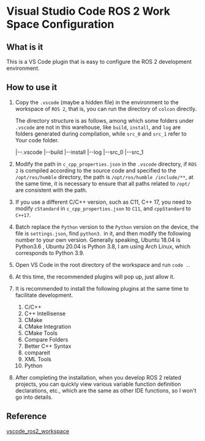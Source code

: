 # Visual Studio Code ROS 2 Work Space Configuration

## What is it

This is a VS Code plugin that is easy to configure the ROS 2 development environment.

## How to use it

1. Copy the `.vscode` (maybe a hidden file) in the environment to the workspace of `ROS 2`, that is, you can run the directory of `colcon` directly.

   The directory structure is as follows, among which some folders under `.vscode` are not in this warehouse, like `build`, `install`, and `log` are folders generated during compilation, while `src_0` and `src_1` refer to Your code folder.

   |--.vscode
   |--build
   |--install
   |--log
   |--src_0
   |--src_1

2. Modify the path in `c_cpp_properties.json` in the `.vscode` directory, if `ROS 2` is compiled according to the source code and specified to the `/opt/ros/humble` directory, the path is `/opt/ros/humble /include/**`, at the same time, it is necessary to ensure that all paths related to `/opt/` are consistent with the path.
3. If you use a different C/C++ version, such as C11, C++ 17, you need to modify `cStandard` in `c_cpp_properties.json` to `C11`, and `cppStandard` to `C++17`.
4. Batch replace the `Python` version to the `Python` version on the device, the file is `settings.json`, find `python3.` in it, and then modify the following number to your own version. Generally speaking, Ubuntu 18.04 is Python3.6 , Ubuntu 20.04 is Python 3.8, I am using Arch Linux, which corresponds to Python 3.9.
5. Open VS Code in the root directory of the workspace and run `code .`.
6. At this time, the recommended plugins will pop up, just allow it.
7. It is recommended to install the following plugins at the same time to facilitate development. 
   1. C/C++
   2. C++ Intellisense
   3. CMake
   4. CMake Integration
   5. CMake Tools
   6. Compare Folders
   7. Better C++ Syntax
   8. compareit
   9. XML Tools
   10. Python
8. After completing the installation, when you develop ROS 2 related projects, you can quickly view various variable function definition declarations, etc., which are the same as other IDE functions, so I won't go into details.

## Reference

[vscode_ros2_workspace](https://github.com/athackst/vscode_ros2_workspace)
